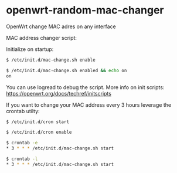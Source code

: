 # openwrt-random-mac-changer
OpenWrt change MAC adres on any interface


MAC address changer script:

Initialize on startup:

```bash
$ /etc/init.d/mac-change.sh enable
```

```bash
$ /etc/init.d/mac-change.sh enabled && echo on
on
```

You can use logread to debug the script. More info on init scripts: https://openwrt.org/docs/techref/initscripts

If you want to change your MAC address every 3 hours leverage the crontab utilty:

```bash
$ /etc/init.d/cron start
```

```bash
$ /etc/init.d/cron enable
```

```bash
$ crontab -e
* 3 * * * /etc/init.d/mac-change.sh start
```
```bash
$ crontab -l
* 3 * * * /etc/init.d/mac-change.sh start
```


